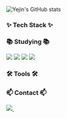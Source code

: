 <div>

</div>


![Yejin's GitHub stats](https://github-readme-stats.vercel.app/api?username=Chungyejin&show_icons=true&theme=radical)



<h3>✨ Tech Stack ✨</h3>



<h3>📚 Studying 📚</h3>
<img src="https://img.shields.io/badge/python-20232a.svg?style=for-the-badge&logo=python&logoColor=#3776AB" />
<img src="https://img.shields.io/badge/html5-20232a.svg?style=for-the-badge&logo=html5&logoColor=#E34F26" />
<img src="https://img.shields.io/badge/c-20232a.svg?style=for-the-badge&logo=c&logoColor=#A8B9CC" />
<img src="https://img.shields.io/badge/mysql-20232a.svg?style=for-the-badge&logo=mysql&logoColor=#4479A1" />




<h3>🛠 Tools 🛠</h3>





<h3 ">📫 Contact 📫</h3>
<div>
  <a href="mailto:yejintrabalho@gmail.comm">
    <img
      src="https://img.shields.io/badge/yejintrabalho@gmail.com-D14836?style=for-the-badge&logo=gmail&logoColor=white"/>&nbsp
  </a>
</div>
